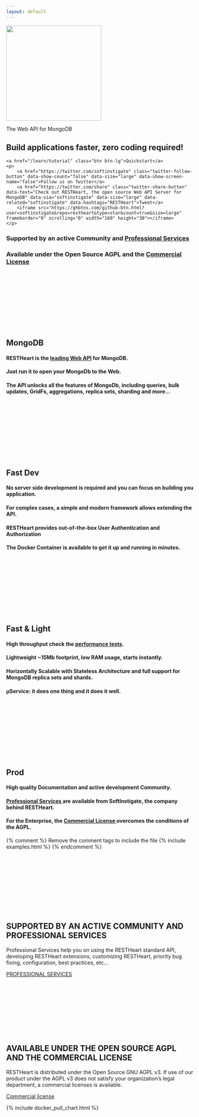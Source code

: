 ```yaml
---
layout: default 
---
```

<div class="container text-center header">
    <img src="{{ " images/rh_logo_vert.png " | prepend: site.baseurl }}" class="img-responsive" width="256">
    <p class="header__desc">The Web API for MongoDB</p>
    <h2 class="header__title">Build applications faster, zero coding required!</h2>

    <a href="/learn/tutorial" class="btn btn-lg">Quickstart</a>
    <p>
        <a href="https://twitter.com/softinstigate" class="twitter-follow-button" data-show-count="false" data-size="large" data-show-screen-name="false">Follow us on Twitter</a>
        <a href="https://twitter.com/share" class="twitter-share-button" data-text="Check out RESTHeart, the open source Web API Server for MongoDB" data-via="softinstigate" data-size="large" data-related="softinstigate" data-hashtags="RESTHeart">Tweet</a>
        <iframe src="https://ghbtns.com/github-btn.html?user=softinstigate&repo=restheart&type=star&count=true&size=large" frameborder="0" scrolling="0" width="160" height="30"></iframe>
    </p>
</div>

<section class="slice bg-light" id="what">
    <div class="container-fluid slice__features">
        <div class="row">
            <div class="col-sm-6 text-center mb-3">
                <h3 class="pt-3">
                    Supported by
                    an active Community and <a href="/services">
                    Professional Services</a>
                </h3>
            </div>
            <div class="col-sm-6 text-center  mb-3">
                <h3 class="pt-3">
                    Available under the Open Source AGPL and the
                    <a href="/license">Commercial License</a>
                </h3>
            </div>
            <article class="col-lg-3">
                <section class="newsText">
                    <div class="newsText__icon">
                        <svg><use xlink:href=" ../../../images/sprite.svg#mongodb" /></svg>
                    </div>
                    <h2>MongoDB</h2>
                    <h4>RESTHeart is the
                        <strong>
                            <a href="https://docs.mongodb.com/ecosystem/tools/http-interfaces/#restheart-java" target="_blank">leading Web API</a>
                        </strong> for
                        <strong>MongoDB</strong>.
                    </h4>
                    <h4>
                        <strong>Just run it</strong> to open your MongoDb to the Web.
                    </h4>
                    <h4>
                        The API unlocks all the features of MongoDb, including 
                        <strong>queries</strong>,
                        <strong>bulk updates</strong>,
                        <strong>GridFs</strong>,
                        <strong>aggregations</strong>,
                        <strong>replica sets</strong>,
                        <strong>sharding</strong> and more...
                    </h4>
                </section>
            </article>
            <article class="col-lg-3">
                <section class="newsText">
                    <div class="newsText__icon">
                        <svg><use xlink:href="../../../images/sprite.svg#plane" /></svg>
                    </div>
                    <h2>Fast Dev</h2>
                    <h4>
                        <strong>No server side development</strong> is required and you can <strong>focus on building you application</strong>.
                    </h4>
                    <h4>
                        For complex cases, a simple and modern framework allows <strong>extending the API</strong>.
                    </h4>
                    <h4>
                        RESTHeart provides out-of-the-box <strong>User Authentication</strong> and <strong>Authorization</strong>
                    </h4>
                    <h4>
                        The <strong>Docker Container</strong> is available to get it up and running in minutes.
                    </h4>
                </section>
            </article>
            <article class="col-lg-3">
                <section class="newsText">
                    <div class="newsText__icon">
                        <svg><use xlink:href="../../../images/sprite.svg#feather" /></svg>
                    </div>
                    <h2>Fast &amp; Light</h2>
                    <h4>
                        <strong>High throughput</strong> check the
                        <a href="https://restheart.org/learn/performances">performance tests</a>.
                    </h4>
                    <h4>
                        <strong>Lightweight</strong> ~15Mb footprint, low RAM usage, starts instantly.
                    </h4>
                    <h4>
                        <strong>Horizontally Scalable</strong> with
                        <strong>Stateless Architecture</strong> and full support for MongoDB
                        <strong>replica sets and shards</strong>.
                    </h4>
                    <h4>
                        <strong>&#181;Service</strong>: it does one thing and it does it well.
                    </h4>
                </section>
            </article>
            <article class="col-lg-3">
                <section class="newsText">
                    <div class="newsText__icon">
                        <svg><use xlink:href="../../../images/sprite.svg#torch" /></svg>
                    </div>
                    <h2>Prod</h2>
                    <h4>
                        High quality
                        <strong>Documentation</strong> and active development
                        <strong>Community</strong>.
                    </h4>
                    <h4>
                        <a href="/services">
                            <strong>Professional Services</strong>
                        </a>
                        are available from SoftInstigate, the company behind RESTHeart.
                    </h4>
                    <h4>
                        For the Enterprise, the
                        <a href="/license">
                            <strong>Commercial License</strong>
                        </a> 
                        overcomes the conditions of the AGPL.
                    </h4>
                </section>
            </article>
        </div>
    </div>
</section>

{% comment %}
Remove the comment tags to include the file
{% include examples.html %}
{% endcomment %}

<section class="call-to-action">
    <div class="container">
        <div class="row">
            <div class="col-md-6 mb-5 call-to-action__item call-to-action__first">
                <svg class="call-to-action__icon"><use xlink:href="../../../images/sprite.svg#lamp" /></svg>
                <h2 class="call-to-action__title">SUPPORTED BY AN ACTIVE COMMUNITY AND PROFESSIONAL SERVICES</h2>
                <p class="call-to-action__desc">Professional Services help you on using the RESTHeart standard API, developing RESTHeart extensions, customizing RESTHeart, priority bug fixing, configuration, best practices, etc...</p>
                <a class="btn btn-o" href="/services">PROFESSIONAL SERVICES</a>
            </div>
            <div class="col-md-6 mb-5 call-to-action__item call-to-action__second">
                <svg class="call-to-action__icon"><use xlink:href="../../../images/sprite.svg#thumb" /></svg>
                <h2 class="call-to-action__title">AVAILABLE UNDER THE OPEN SOURCE AGPL AND THE COMMERCIAL LICENSE</h2>
                <p class="call-to-action__desc">RESTHeart is distributed under the Open Source GNU AGPL v3. If use of our product under the AGPL v3 does not satisfy your organization’s legal department, a commercial licenses is available.</p>
                <a class="btn btn-o-white" href="/license#commercial-license">Commercial license</a>
            </div>
        </div>
    </div>
</section>

<section class="chart" id="chart">

{% include docker_pull_chart.html %}

</section>